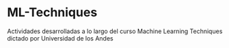# ML-Techniques
Actividades desarrolladas a lo largo del curso Machine Learning Techniques dictado por Universidad de los Andes
